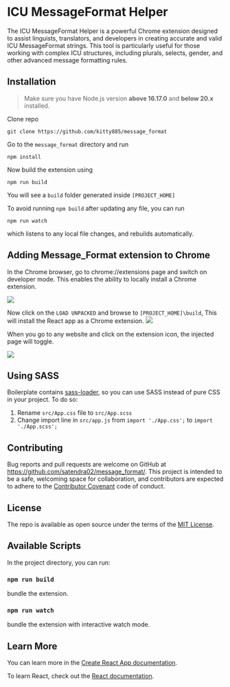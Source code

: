 # ICU MessageFormat Helper

The ICU MessageFormat Helper is a powerful Chrome extension designed to assist linguists, translators, and developers in creating accurate and valid ICU MessageFormat strings. This tool is particularly useful for those working with complex ICU structures, including plurals, selects, gender, and other advanced message formatting rules.

## Installation
>Make sure you have Node.js version **above 16.17.0** and **below 20.x** installed.

Clone repo

```
git clone https://github.com/kitty885/message_format
```
Go to the `message_format` directory and run

```
npm install
```
Now build the extension using
```
npm run build
```
You will see a `build` folder generated inside `[PROJECT_HOME]`

To avoid running `npm build` after updating any file, you can run

```
npm run watch
```

which listens to any local file changes, and rebuilds automatically.

## Adding Message_Format extension to Chrome

In the Chrome browser, go to chrome://extensions page and switch on developer mode. This enables the ability to locally install a Chrome extension.

<img src="https://cdn-images-1.medium.com/max/1600/1*OaygCwLSwLakyTqCADbmDw.png" />

Now click on the `LOAD UNPACKED` and browse to `[PROJECT_HOME]\build`, This will install the React app as a Chrome extension.
<img src="https://drive.google.com/file/d/1I_9LXGAeNXkmJu9YNQ0qP0W1Qs8At6Gg/view?usp=drive_link" />

When you go to any website and click on the extension icon, the injected page will toggle.

<img src="https://cdn-images-1.medium.com/max/1600/1*bXJYfvrcHDWKwUZCrPI-8w.png" />

## Using SASS

Boilerplate contains [sass-loader](https://github.com/webpack-contrib/sass-loader), so you can use SASS instead of pure CSS in your project. To do so:
1. Rename ```src/App.css``` file to ```src/App.scss``` 
2. Change import line in ```src/app.js``` from 
 ```import './App.css';```  to ```import './App.scss';```

## Contributing

Bug reports and pull requests are welcome on GitHub at https://github.com/satendra02/message_format/. This project is intended to be a safe, welcoming space for collaboration, and contributors are expected to adhere to the [Contributor Covenant](http://contributor-covenant.org) code of conduct.


## License

The repo is available as open source under the terms of the [MIT License](http://opensource.org/licenses/MIT).


## Available Scripts

In the project directory, you can run:

### `npm run build`
bundle the extension.

### `npm run watch`
bundle the extension with interactive watch mode.

## Learn More

You can learn more in the [Create React App documentation](https://facebook.github.io/create-react-app/docs/getting-started).

To learn React, check out the [React documentation](https://reactjs.org/).
